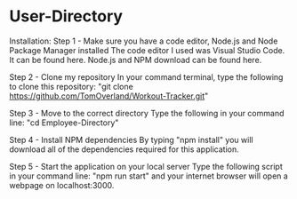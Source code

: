 # User-Directory

Installation:
Step 1 - Make sure you have a code editor, Node.js and Node Package Manager installed
The code editor I used was Visual Studio Code. It can be found here.
Node.js and NPM download can be found here.

Step 2 - Clone my repository
In your command terminal, type the following to clone this repository: "git clone https://github.com/TomOverland/Workout-Tracker.git"

Step 3 - Move to the correct directory
Type the following in your command line: "cd Employee-Directory"

Step 4 - Install NPM dependencies
By typing "npm install" you will download all of the dependencies required for this application.

Step 5 - Start the application on your local server
Type the following script in your command line: "npm run start" and your internet browser will open a webpage on localhost:3000.

